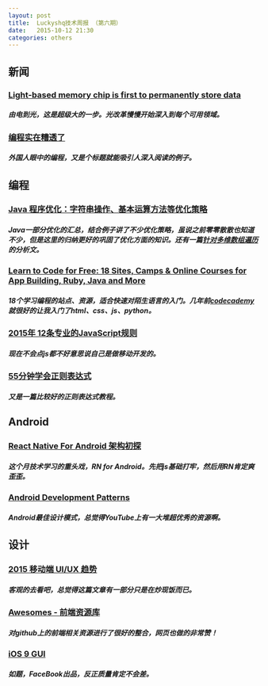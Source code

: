 ```yaml
---
layout: post
title:  Luckyshq技术周报 （第六期）
date:   2015-10-12 21:30
categories: others
---
```


## 新闻

### [Light-based memory chip is first to permanently store data](http://news.sciencemag.org/physics/2015/09/light-based-memory-chip-first-permanently-store-data)

##### 由电到光，这是超级大的一步。光改革慢慢开始深入到每个可用领域。

### [编程实在糟透了](http://blog.jobbole.com/91919/)

##### 外国人眼中的编程，又是个标题就能吸引人深入阅读的例子。

## 编程

### [Java 程序优化：字符串操作、基本运算方法等优化策略](http://www.importnew.com/16509.html#comment-470877)

##### Java一部分优化的汇总，结合例子讲了不少优化策略，虽说之前零零散散也知道不少，但是这里的归纳更好的巩固了优化方面的知识。还有一篇[针对多维数组遍历](http://www.importnew.com/16742.html)的分析文。

### [Learn to Code for Free: 18 Sites, Camps & Online Courses for App Building, Ruby, Java and More](http://www.bradsdeals.com/blog/learn-to-code-for-free)

##### 18个学习编程的站点、资源，适合快速对陌生语言的入门。几年前[codecademy](https://www.codecademy.com/zh/learn)就很好的让我入门了html、css、js、python。

### [2015年 12条专业的JavaScript规则](http://info.9iphp.com/12-rules-for-professional-javascript-in-2015/)

##### 现在不会点js都不好意思说自己是做移动开发的。

### [55分钟学会正则表达式](http://blog.jobbole.com/63398/)

##### 又是一篇比较好的正则表达式教程。

## Android

### [React Native For Android 架构初探](http://zhuanlan.zhihu.com/magilu/20259704)

##### 这个月技术学习的重头戏，RN for Android。先把js基础打牢，然后用RN肯定爽歪歪。

### [Android Development Patterns](https://www.youtube.com/playlist?list=PLWz5rJ2EKKc-lJo_RGGXL2Psr8vVCTWjM)

##### Android最佳设计模式，总觉得YouTube上有一大堆超优秀的资源啊。

## 设计

### [2015 移动端 UI/UX 趋势](http://get.jobdeer.com/7749.get)

##### 客观的去看吧，总觉得这篇文章有一部分只是在炒现饭而已。

### [Awesomes - 前端资源库](http://www.awesomes.cn/)

##### 对github上的前端相关资源进行了很好的整合，网页也做的非常赞！

### [iOS 9 GUI](http://facebook.github.io/design/ios9.html?utm_source=next.36kr.com)

##### 如题，FaceBook出品，反正质量肯定不会差。
